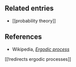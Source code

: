 
## Related entries

* [[probability theory]]

## References

* Wikipedia, _[Ergodic process](http://en.wikipedia.org/wiki/Ergodic_process)_

[[!redirects ergodic processes]]